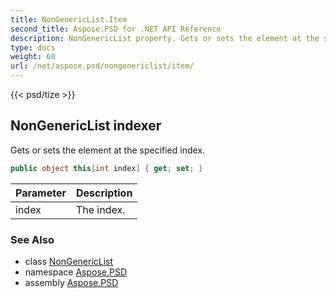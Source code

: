 ```yaml
---
title: NonGenericList.Item
second_title: Aspose.PSD for .NET API Reference
description: NonGenericList property. Gets or sets the element at the specified index
type: docs
weight: 60
url: /net/aspose.psd/nongenericlist/item/
---
```

{{< psd/tize >}}
## NonGenericList indexer

Gets or sets the element at the specified index.

```csharp
public object this[int index] { get; set; }
```

| Parameter | Description |
| --- | --- |
| index | The index. |

### See Also

* class [NonGenericList](../)
* namespace [Aspose.PSD](../../../aspose.psd/)
* assembly [Aspose.PSD](../../../)


